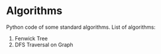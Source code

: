 # Algorithms
 Python code of some standard algorithms. List of algorithms:
 1. Fenwick Tree
 2. DFS Traversal on Graph

